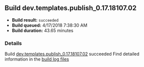 ## Build dev.templates.publish_0.17.18107.02
- **Build result:** `succeeded`
- **Build queued:** 4/17/2018 7:38:30 AM
- **Build duration:** 43.65 minutes
### Details
Build [dev.templates.publish_0.17.18107.02](https://winappstudio.visualstudio.com/web/build.aspx?pcguid=a4ef43be-68ce-4195-a619-079b4d9834c2&builduri=vstfs%3a%2f%2f%2fBuild%2fBuild%2f25496) succeeded
Find detailed information in the [build log files](https://uwpctdiags.blob.core.windows.net/buildlogs/dev.templates.publish_0.17.18107.02_logs.zip)
